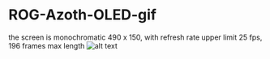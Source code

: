 # ROG-Azoth-OLED-gif
the screen is monochromatic 490 x 150, with refresh rate upper limit 25 fps, 196 frames max length
![alt text](https://github.com/ShiyunKong/ROG-Azoth-OLED-gif/blob/e07a62902f3c57b3e0618400deb4d99c1903ab08/otomeki%2012.5fps.gif?raw=true)
